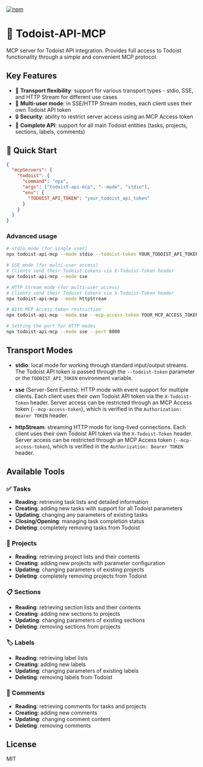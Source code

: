 [![npm](https://img.shields.io/npm/v/todoist-api-mcp)](https://www.npmjs.com/package/todoist-api-mcp)

# 📝 Todoist-API-MCP

MCP server for Todoist API integration. Provides full access to Todoist functionality through a simple and convenient MCP protocol.

## Key Features

- 🔄 **Transport flexibility**: support for various transport types - stdio, SSE, and HTTP Stream for different use cases
- 👥 **Multi-user mode**: in SSE/HTTP Stream modes, each client uses their own Todoist API token
- 🔒 **Security**: ability to restrict server access using an MCP Access token
- 🚀 **Complete API**: support for all main Todoist entities (tasks, projects, sections, labels, comments)

## 🚀 Quick Start

```json
{
  "mcpServers": {
    "todoist": {
      "command": "npx",
      "args": ["todoist-api-mcp", "--mode", "stdio"],
      "env": {
        "TODOIST_API_TOKEN": "your_todoist_api_token"
      }
    }
  }
}
```

### Advanced usage

```bash
# stdio mode (for single user)
npx todoist-api-mcp --mode stdio --todoist-token YOUR_TODOIST_API_TOKEN

# SSE mode (for multi-user access)
# Clients send their Todoist tokens via X-Todoist-Token header
npx todoist-api-mcp --mode sse

# HTTP Stream mode (for multi-user access)
# Clients send their Todoist tokens via X-Todoist-Token header
npx todoist-api-mcp --mode httpStream

# With MCP Access token restriction
npx todoist-api-mcp --mode sse --mcp-access-token YOUR_MCP_ACCESS_TOKEN

# Setting the port for HTTP modes
npx todoist-api-mcp --mode sse --port 8080
```

## Transport Modes

- **stdio**: local mode for working through standard input/output streams. The Todoist API token is passed through the `--todoist-token` parameter or the `TODOIST_API_TOKEN` environment variable.

- **sse** (Server-Sent Events): HTTP mode with event support for multiple clients. Each client uses their own Todoist API token via the `X-Todoist-Token` header. Server access can be restricted through an MCP Access token (`--mcp-access-token`), which is verified in the `Authorization: Bearer TOKEN` header.

- **httpStream**: streaming HTTP mode for long-lived connections. Each client uses their own Todoist API token via the `X-Todoist-Token` header. Server access can be restricted through an MCP Access token (`--mcp-access-token`), which is verified in the `Authorization: Bearer TOKEN` header.

## Available Tools

### ✅ Tasks

- **Reading**: retrieving task lists and detailed information
- **Creating**: adding new tasks with support for all Todoist parameters
- **Updating**: changing any parameters of existing tasks
- **Closing/Opening**: managing task completion status
- **Deleting**: completely removing tasks from Todoist

### 📁 Projects

- **Reading**: retrieving project lists and their contents
- **Creating**: adding new projects with parameter configuration
- **Updating**: changing parameters of existing projects
- **Deleting**: completely removing projects from Todoist

### 📋 Sections

- **Reading**: retrieving section lists and their contents
- **Creating**: adding new sections to projects
- **Updating**: changing parameters of existing sections
- **Deleting**: removing sections from projects

### 🏷️ Labels

- **Reading**: retrieving label lists
- **Creating**: adding new labels
- **Updating**: changing parameters of existing labels
- **Deleting**: removing labels from Todoist

### 💬 Comments

- **Reading**: retrieving comments for tasks and projects
- **Creating**: adding new comments
- **Updating**: changing comment content
- **Deleting**: removing comments

## License

MIT
